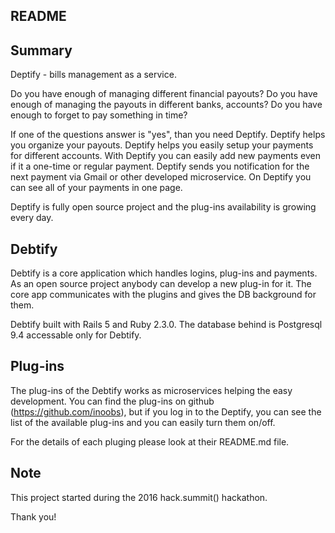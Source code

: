 ## README

## Summary 

Deptify - bills management as a service.

Do you have enough of managing different financial payouts?
Do you have enough of managing the payouts in different banks, accounts?
Do you have enough to forget to pay something in time?

If one of the questions answer is "yes", than you need Deptify.
Deptify helps you organize your payouts. 
Deptify helps you easily setup your payments for different accounts.
With Deptify you can easily add new payments even if it a one-time or regular payment.
Deptify sends you notification for the next payment via Gmail or other developed microservice.
On Deptify you can see all of your payments in one page.

Deptify is fully open source project and the plug-ins availability is growing every day.

## Debtify

Debtify is a core application which handles logins, plug-ins and payments. 
As an open source project anybody can develop a new plug-in for it. The core app communicates with the plugins and gives the DB background for them. 

Debtify built with Rails 5 and Ruby 2.3.0. The database behind is Postgresql 9.4 accessable only for Debtify.

## Plug-ins

The plug-ins of the Debtify works as microservices helping the easy development. You can find the plug-ins on github (https://github.com/inoobs), but if you log in to the Deptify, you can see the list of the available plug-ins and you can easily turn them on/off.

For the details of each pluging please look at their README.md file.

## Note

This project started during the 2016 hack.summit() hackathon.

Thank you!
